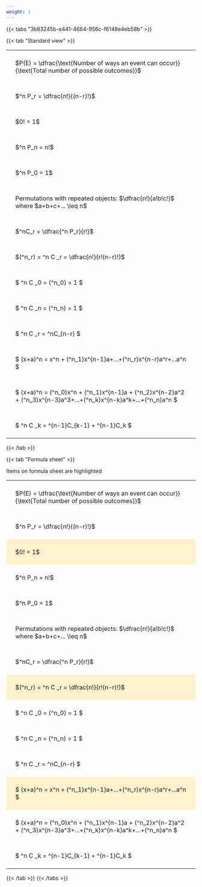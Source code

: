 ```yaml
---
weight: 1
---
```


{{< tabs "3b83245b-e441-4664-956c-f6148e4eb58b" >}}

{{< tab "Standard view" >}}

<style type="text/css">
#T_f9fe6 th.col_heading {
  text-align: left;
  font-size: 1em;
}
#T_f9fe6 td {
  text-align: left;
  font-size: 1em;
  padding: 1.5em;
}
</style>
<table id="T_f9fe6">
  <thead>
  </thead>
  <tbody>
    <tr>
      <td id="T_f9fe6_row0_col0" class="data row0 col0" >$P(E) = \dfrac{\text{Number of ways an event can occur}}{\text{Total number of possible outcomes}}$</td>
    </tr>
    <tr>
      <td id="T_f9fe6_row1_col0" class="data row1 col0" >$^n P_r = \dfrac{n!}{(n-r)!}$</td>
    </tr>
    <tr>
      <td id="T_f9fe6_row2_col0" class="data row2 col0" >$0! = 1$</td>
    </tr>
    <tr>
      <td id="T_f9fe6_row3_col0" class="data row3 col0" >$^n P_n = n!$</td>
    </tr>
    <tr>
      <td id="T_f9fe6_row4_col0" class="data row4 col0" >$^n P_0 = 1$</td>
    </tr>
    <tr>
      <td id="T_f9fe6_row5_col0" class="data row5 col0" >Permutations with repeated objects: $\dfrac{n!}{a!b!c!}$ where $a+b+c+... \leq n$</td>
    </tr>
    <tr>
      <td id="T_f9fe6_row6_col0" class="data row6 col0" >$^nC_r = \dfrac{^n P_r}{r!}$</td>
    </tr>
    <tr>
      <td id="T_f9fe6_row7_col0" class="data row7 col0" >$(^n_r) = ^n C _r = \dfrac{n!}{r!(n-r)!}$</td>
    </tr>
    <tr>
      <td id="T_f9fe6_row8_col0" class="data row8 col0" >$ ^n C _0 = (^n_0) = 1 $</td>
    </tr>
    <tr>
      <td id="T_f9fe6_row9_col0" class="data row9 col0" >$ ^n C _n = (^n_n) = 1 $</td>
    </tr>
    <tr>
      <td id="T_f9fe6_row10_col0" class="data row10 col0" >$ ^n C _r = ^nC_{n-r} $</td>
    </tr>
    <tr>
      <td id="T_f9fe6_row11_col0" class="data row11 col0" >$ (x+a)^n = x^n + (^n_1)x^{n-1}a+...+(^n_r)x^{n-r}a^r+...a^n    $</td>
    </tr>
    <tr>
      <td id="T_f9fe6_row12_col0" class="data row12 col0" >$ (x+a)^n = (^n_0)x^n + (^n_1)x^{n-1}a + (^n_2)x^{n-2}a^2 + (^n_3)x^{n-3}a^3+...+(^n_k)x^{n-k}a^k+...+(^n_n)a^n $</td>
    </tr>
    <tr>
      <td id="T_f9fe6_row13_col0" class="data row13 col0" >$ ^n C _k = ^{n-1}C_{k-1} + ^{n-1}C_k $</td>
    </tr>
  </tbody>
</table>
{{< /tab >}}

{{< tab "Formula sheet" >}}

Items on formula sheet are highlighted 
<br>
<style type="text/css">
#T_be7f3 th.col_heading {
  text-align: left;
  font-size: 1em;
}
#T_be7f3 td {
  text-align: left;
  font-size: 1em;
  padding: 1.5em;
}
#T_be7f3_row0_col0, #T_be7f3_row1_col0, #T_be7f3_row3_col0, #T_be7f3_row4_col0, #T_be7f3_row5_col0, #T_be7f3_row6_col0, #T_be7f3_row8_col0, #T_be7f3_row9_col0, #T_be7f3_row10_col0, #T_be7f3_row12_col0, #T_be7f3_row13_col0 {
  background-color: rgba(0,0,0,0);
}
#T_be7f3_row2_col0, #T_be7f3_row7_col0, #T_be7f3_row11_col0 {
  background-color: rgba(255,194,10, 0.2);
}
</style>
<table id="T_be7f3">
  <thead>
  </thead>
  <tbody>
    <tr>
      <td id="T_be7f3_row0_col0" class="data row0 col0" >$P(E) = \dfrac{\text{Number of ways an event can occur}}{\text{Total number of possible outcomes}}$</td>
    </tr>
    <tr>
      <td id="T_be7f3_row1_col0" class="data row1 col0" >$^n P_r = \dfrac{n!}{(n-r)!}$</td>
    </tr>
    <tr>
      <td id="T_be7f3_row2_col0" class="data row2 col0" >$0! = 1$</td>
    </tr>
    <tr>
      <td id="T_be7f3_row3_col0" class="data row3 col0" >$^n P_n = n!$</td>
    </tr>
    <tr>
      <td id="T_be7f3_row4_col0" class="data row4 col0" >$^n P_0 = 1$</td>
    </tr>
    <tr>
      <td id="T_be7f3_row5_col0" class="data row5 col0" >Permutations with repeated objects: $\dfrac{n!}{a!b!c!}$ where $a+b+c+... \leq n$</td>
    </tr>
    <tr>
      <td id="T_be7f3_row6_col0" class="data row6 col0" >$^nC_r = \dfrac{^n P_r}{r!}$</td>
    </tr>
    <tr>
      <td id="T_be7f3_row7_col0" class="data row7 col0" >$(^n_r) = ^n C _r = \dfrac{n!}{r!(n-r)!}$</td>
    </tr>
    <tr>
      <td id="T_be7f3_row8_col0" class="data row8 col0" >$ ^n C _0 = (^n_0) = 1 $</td>
    </tr>
    <tr>
      <td id="T_be7f3_row9_col0" class="data row9 col0" >$ ^n C _n = (^n_n) = 1 $</td>
    </tr>
    <tr>
      <td id="T_be7f3_row10_col0" class="data row10 col0" >$ ^n C _r = ^nC_{n-r} $</td>
    </tr>
    <tr>
      <td id="T_be7f3_row11_col0" class="data row11 col0" >$ (x+a)^n = x^n + (^n_1)x^{n-1}a+...+(^n_r)x^{n-r}a^r+...a^n    $</td>
    </tr>
    <tr>
      <td id="T_be7f3_row12_col0" class="data row12 col0" >$ (x+a)^n = (^n_0)x^n + (^n_1)x^{n-1}a + (^n_2)x^{n-2}a^2 + (^n_3)x^{n-3}a^3+...+(^n_k)x^{n-k}a^k+...+(^n_n)a^n $</td>
    </tr>
    <tr>
      <td id="T_be7f3_row13_col0" class="data row13 col0" >$ ^n C _k = ^{n-1}C_{k-1} + ^{n-1}C_k $</td>
    </tr>
  </tbody>
</table>
{{< /tab >}}
{{< /tabs >}}